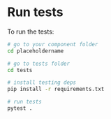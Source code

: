 # Run tests

To run the tests:

```bash
# go to your component folder
cd placeholdername

# go to tests folder
cd tests

# install testing deps
pip install -r requirements.txt

# run tests
pytest .
```
